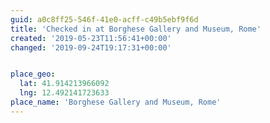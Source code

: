 ```yaml
---
guid: a0c8ff25-546f-41e0-acff-c49b5ebf9f6d
title: 'Checked in at Borghese Gallery and Museum, Rome'
created: '2019-05-23T11:56:41+00:00'
changed: '2019-09-24T19:17:31+00:00'


place_geo:
  lat: 41.914213966092
  lng: 12.492141723633
place_name: 'Borghese Gallery and Museum, Rome'
---
```


